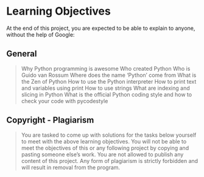 # Learning Objectives
At the end of this project, you are expected to be able to explain to anyone, without the help of Google:

## General
> Why Python programming is awesome
> Who created Python
> Who is Guido van Rossum
> Where does the name ‘Python’ come from
> What is the Zen of Python
> How to use the Python interpreter
> How to print text and variables using print
> How to use strings
> What are indexing and slicing in Python
> What is the official Python coding style and how to check your code with pycodestyle
## Copyright - Plagiarism
> You are tasked to come up with solutions for the tasks below yourself to meet with the above learning objectives.
> You will not be able to meet the objectives of this or any following project by copying and pasting someone else’s work.
> You are not allowed to publish any content of this project.
Any form of plagiarism is strictly forbidden and will result in removal from the program.
